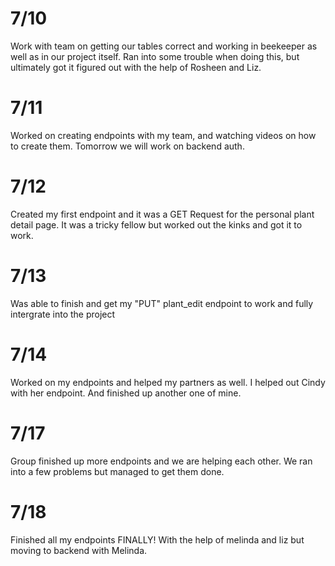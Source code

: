 # 7/10
Work with team on getting our tables correct and working in beekeeper as well as in our project itself. Ran into some trouble when doing this, but ultimately got it figured out with the help of Rosheen and Liz.

# 7/11
Worked on creating endpoints with my team, and watching videos on how to create them. Tomorrow we will work on backend auth.

# 7/12
Created my first endpoint and it was a GET Request for the personal plant detail page. It was a tricky fellow but worked out the kinks and got it to work.

# 7/13
Was able to finish and get my "PUT" plant_edit endpoint to work and fully intergrate into the project

# 7/14
Worked on my endpoints and helped my partners as well. I helped out Cindy with her endpoint. And finished up another one of mine.

# 7/17
Group finished up more endpoints and we are helping each other. We ran into a few problems but managed to get them done.

# 7/18
Finished all my endpoints FINALLY! With the help of melinda and liz but moving to backend with Melinda.
